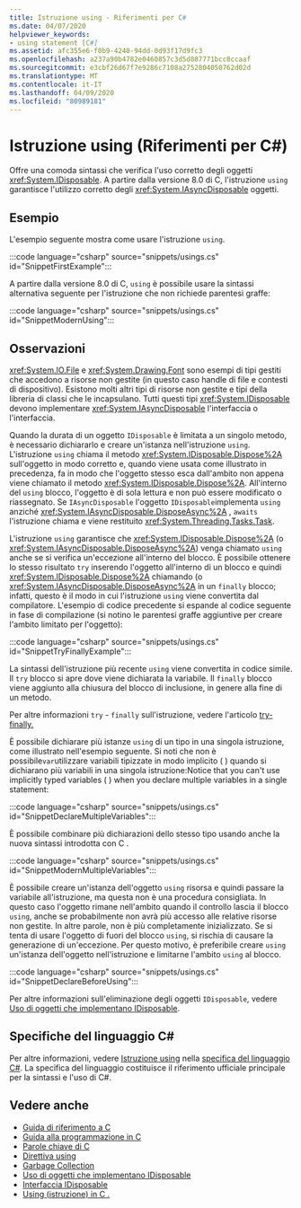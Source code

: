 ```yaml
---
title: Istruzione using - Riferimenti per C#
ms.date: 04/07/2020
helpviewer_keywords:
- using statement [C#]
ms.assetid: afc355e6-f0b9-4240-94dd-0d93f17d9fc3
ms.openlocfilehash: a237a90b4782e0460857c3d5d887771bcc8ccaaf
ms.sourcegitcommit: e3cbf26d67f7e9286c7108a2752804050762d02d
ms.translationtype: MT
ms.contentlocale: it-IT
ms.lasthandoff: 04/09/2020
ms.locfileid: "80989181"
---
```

# <a name="using-statement-c-reference"></a>Istruzione using (Riferimenti per C#)

Offre una comoda sintassi che verifica l'uso corretto degli oggetti <xref:System.IDisposable>. A partire dalla versione 8.0 di C, l'istruzione `using` garantisce l'utilizzo corretto degli <xref:System.IAsyncDisposable> oggetti.

## <a name="example"></a>Esempio

L'esempio seguente mostra come usare l'istruzione `using`.

:::code language="csharp" source="snippets/usings.cs" id="SnippetFirstExample":::

A partire dalla versione 8.0 di C, `using` è possibile usare la sintassi alternativa seguente per l'istruzione che non richiede parentesi graffe:

:::code language="csharp" source="snippets/usings.cs" id="SnippetModernUsing":::

## <a name="remarks"></a>Osservazioni

<xref:System.IO.File> e <xref:System.Drawing.Font> sono esempi di tipi gestiti che accedono a risorse non gestite (in questo caso handle di file e contesti di dispositivo). Esistono molti altri tipi di risorse non gestite e tipi della libreria di classi che le incapsulano. Tutti questi tipi <xref:System.IDisposable> devono implementare <xref:System.IAsyncDisposable> l'interfaccia o l'interfaccia.

Quando la durata di un oggetto `IDisposable` è limitata a un singolo metodo, è necessario dichiararlo e creare un'istanza nell'istruzione `using`. L'istruzione `using` chiama il metodo <xref:System.IDisposable.Dispose%2A> sull'oggetto in modo corretto e, quando viene usata come illustrato in precedenza, fa in modo che l'oggetto stesso esca dall'ambito non appena viene chiamato il metodo <xref:System.IDisposable.Dispose%2A>. All'interno del `using` blocco, l'oggetto è di sola lettura e non può essere modificato o riassegnato. Se `IAsyncDisposable` l'oggetto `IDisposable`implementa `using` anziché <xref:System.IAsyncDisposable.DisposeAsync%2A> , `awaits` l'istruzione chiama e viene restituito <xref:System.Threading.Tasks.Task>.

L'istruzione `using` garantisce che <xref:System.IDisposable.Dispose%2A> (o <xref:System.IAsyncDisposable.DisposeAsync%2A>) venga chiamato `using` anche se si verifica un'eccezione all'interno del blocco. È possibile ottenere lo stesso risultato `try` inserendo l'oggetto all'interno di un blocco e quindi <xref:System.IDisposable.Dispose%2A> chiamando (o <xref:System.IAsyncDisposable.DisposeAsync%2A> in un `finally` blocco; infatti, questo è il modo in cui l'istruzione `using` viene convertita dal compilatore. L'esempio di codice precedente si espande al codice seguente in fase di compilazione (si notino le parentesi graffe aggiuntive per creare l'ambito limitato per l'oggetto):

:::code language="csharp" source="snippets/usings.cs" id="SnippetTryFinallyExample":::

La sintassi dell'istruzione più recente `using` viene convertita in codice simile. Il `try` blocco si apre dove viene dichiarata la variabile. Il `finally` blocco viene aggiunto alla chiusura del blocco di inclusione, in genere alla fine di un metodo.

Per altre informazioni `try` - `finally` sull'istruzione, vedere l'articolo [try-finally.](try-finally.md)

È possibile dichiarare più istanze `using` di un tipo in una singola istruzione, come illustrato nell'esempio seguente. Si noti che non è possibile`var`utilizzare variabili tipizzate in modo implicito ( ) quando si dichiarano più variabili in una singola istruzione:Notice that you can't use implicitly typed variables ( ) when you declare multiple variables in a single statement:

:::code language="csharp" source="snippets/usings.cs" id="SnippetDeclareMultipleVariables":::

È possibile combinare più dichiarazioni dello stesso tipo usando anche la nuova sintassi introdotta con C .

:::code language="csharp" source="snippets/usings.cs" id="SnippetModernMultipleVariables":::

È possibile creare un'istanza dell'oggetto `using` risorsa e quindi passare la variabile all'istruzione, ma questa non è una procedura consigliata. In questo caso l'oggetto rimane nell'ambito quando il controllo lascia il blocco `using`, anche se probabilmente non avrà più accesso alle relative risorse non gestite. In altre parole, non è più completamente inizializzato. Se si tenta di usare l'oggetto di fuori del blocco `using`, si rischia di causare la generazione di un'eccezione. Per questo motivo, è preferibile creare `using` un'istanza dell'oggetto nell'istruzione e limitarne l'ambito `using` al blocco.

:::code language="csharp" source="snippets/usings.cs" id="SnippetDeclareBeforeUsing":::

Per altre informazioni sull'eliminazione degli oggetti `IDisposable`, vedere [Uso di oggetti che implementano IDisposable](../../../standard/garbage-collection/using-objects.md).

## <a name="c-language-specification"></a>Specifiche del linguaggio C#

Per altre informazioni, vedere [Istruzione using](~/_csharplang/spec/statements.md#the-using-statement) nella [specifica del linguaggio C#](/dotnet/csharp/language-reference/language-specification/introduction). La specifica del linguaggio costituisce il riferimento ufficiale principale per la sintassi e l'uso di C#.

## <a name="see-also"></a>Vedere anche

- [Guida di riferimento a C](../index.md)
- [Guida alla programmazione in C](../../programming-guide/index.md)
- [Parole chiave di C](index.md)
- [Direttiva using](using-directive.md)
- [Garbage Collection](../../../standard/garbage-collection/index.md)
- [Uso di oggetti che implementano IDisposable](../../../standard/garbage-collection/using-objects.md)
- [Interfaccia IDisposable](xref:System.IDisposable)
- [Using (istruzione) in C .](~/_csharplang/proposals/csharp-8.0/using.md)
